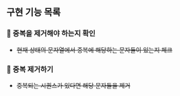 ## 구현 기능 목록
### 📌 중복을 제거해야 하는지 확인
- ~~현재 상태의 문자열에서 중복에 해당하는 문자들이 있는지 체크~~

### 📌 중복 제거하기
- ~~중복되는 시퀀스가 있다면 해당 문자들을 제거~~